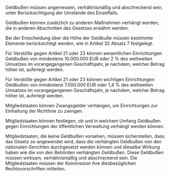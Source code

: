 Geldbußen müssen angemessen, verhältnismäßig und abschreckend sein, unter Berücksichtigung der Umstände des Einzelfalls.

Geldbußen können zusätzlich zu anderen Maßnahmen verhängt werden, die in anderen Abschnitten des Gesetzes erwähnt werden.

Bei der Entscheidung über die Höhe der Geldbuße müssen bestimmte Elemente berücksichtigt werden, wie in Artikel 32 Absatz 7 festgelegt.

Für Verstöße gegen Artikel 21 oder 23 können wesentlichen Einrichtungen Geldbußen von mindestens 10.000.000 EUR oder 2 % des weltweiten Umsatzes im vorangegangenen Geschäftsjahr, je nachdem, welcher Betrag höher ist, auferlegt werden.

Für Verstöße gegen Artikel 21 oder 23 können wichtigen Einrichtungen Geldbußen von mindestens 7.000.000 EUR oder 1,4 % des weltweiten Umsatzes im vorangegangenen Geschäftsjahr, je nachdem, welcher Betrag höher ist, auferlegt werden.

Mitgliedstaaten können Zwangsgelder verhängen, um Einrichtungen zur Einhaltung der Richtlinie zu zwingen.

Mitgliedstaaten können festlegen, ob und in welchem Umfang Geldbußen gegen Einrichtungen der öffentlichen Verwaltung verhängt werden können.

Mitgliedstaaten, die keine Geldbußen vorsehen, müssen sicherstellen, dass das Gesetz so angewendet wird, dass die verhängten Geldbußen von den nationalen Gerichten durchgesetzt werden können und dieselbe Wirkung haben wie die von den Behörden verhängten Geldbußen. Diese Geldbußen müssen wirksam, verhältnismäßig und abschreckend sein. Die Mitgliedstaaten müssen der Kommission ihre diesbezüglichen Rechtsvorschriften mitteilen.
